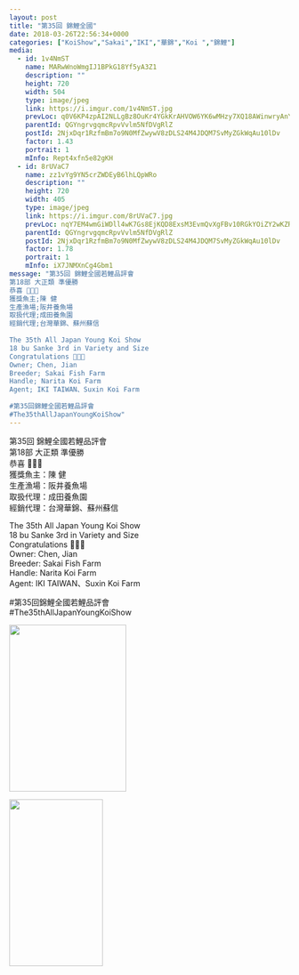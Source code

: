 ```yaml
---
layout: post
title: "第35回 錦鯉全國" 
date: 2018-03-26T22:56:34+0000 
categories: ["KoiShow","Sakai","IKI","華錦","Koi ","錦鯉"] 
media:
  - id: 1v4NmST
    name: MARwWnoWmgIJ1BPkG18Yf5yA3Z1
    description: ""   
    height: 720
    width: 504
    type: image/jpeg
    link: https://i.imgur.com/1v4NmST.jpg
    prevLoc: q0V6KP4zpAI2NLLgBz8OuKr4YGkKrAHVOW6YK6wMHzy7XQ18AWinwryAnYn6h5LO024PMKhyj9MZ6JWAtGBKM3E7jrUvoG7AEXPzuLkL5R5QMyUOq7BALrQnS14MEQlkBlsypgmvEA1rSrg1RKz289fy14ovZ683uKMnrKXGzAFVkkNvjn4zU56KXQQzNZhnjJVXLpEzCjVgB18wZ0T4ro4kqRXxIg575nk4QnCz786jMl5MC4l0r931E0iXYVxrgLPDFGV
    parentId: QGYngrvgqmcRpvVvlm5NfDVgRlZ
    postId: 2NjxDqr1RzfmBm7o9N0MfZwywV8zDLS24M4JDQM7SvMyZGkWqAu10lDv
    factor: 1.43
    portrait: 1
    mInfo: Rept4xfn5e82gKH
  - id: 8rUVaC7
    name: zz1vYg9YN5crZWDEyB6lhLQpWRo
    description: ""   
    height: 720
    width: 405
    type: image/jpeg
    link: https://i.imgur.com/8rUVaC7.jpg
    prevLoc: nqY7EM4wmGiWDll4wK7Gs8EjKQD8ExsM3EvmQvXgFBv10RGkYOiZY2wKZRZguonpPQWA3yClWJjwO26vtAp48Y52wzt6222YOMYrSyMyvZvqR4cEWZ9731zqHK13jWxpAGI6YwP8QgmgIjZ5pyNJWvHKNN09jMDwuoxA7oBYKguLXXD43m18t91zlQQOxWcQR9l9pP1rslpLg9KVQAUyZk0mnmPlCX5kkrrv2QCq2lX0r3NnSZmmo3y0rnCMxX9Ky1Doiq4
    parentId: QGYngrvgqmcRpvVvlm5NfDVgRlZ
    postId: 2NjxDqr1RzfmBm7o9N0MfZwywV8zDLS24M4JDQM7SvMyZGkWqAu10lDv
    factor: 1.78
    portrait: 1
    mInfo: iX7JNMXnCg4Gbm1
message: "第35回 錦鯉全國若鯉品評會  
第18部 大正類 準優勝  
恭喜 🎉🎉🎉  
獲獎魚主;陳 健  
生產漁場;阪井養魚場  
取扱代理;成田養魚園  
經銷代理;台灣華錦、蘇州蘇信  
  
The 35th All Japan Young Koi Show  
18 bu Sanke 3rd in Variety and Size  
Congratulations 🎉🎉🎉  
Owner; Chen, Jian  
Breeder; Sakai Fish Farm  
Handle; Narita Koi Farm  
Agent; IKI TAIWAN、Suxin Koi Farm  
  
#第35回錦鯉全國若鯉品評會  
#The35thAllJapanYoungKoiShow"
---
```


第35回 錦鯉全國若鯉品評會  
第18部 大正類 準優勝  
恭喜 🎉🎉🎉  
獲獎魚主：陳 健  
生產漁場：阪井養魚場  
取扱代理：成田養魚園  
經銷代理：台灣華錦、蘇州蘇信  
  
The 35th All Japan Young Koi Show  
18 bu Sanke 3rd in Variety and Size  
Congratulations 🎉🎉🎉  
Owner: Chen, Jian  
Breeder: Sakai Fish Farm  
Handle: Narita Koi Farm  
Agent: IKI TAIWAN、Suxin Koi Farm  
  
#第35回錦鯉全國若鯉品評會  
#The35thAllJapanYoungKoiShow


[//]: #media:  
<a href="https://i.imgur.com/1v4NmST.jpg"><img src="https://i.imgur.com/1v4NmST.jpg" height="300" width="210" /></a> 
  

<a href="https://i.imgur.com/8rUVaC7.jpg"><img src="https://i.imgur.com/8rUVaC7.jpg" height="300" width="168" /></a> 
 
